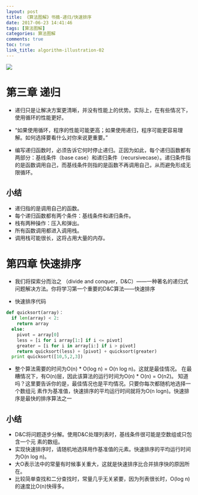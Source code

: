 ```yaml
---
layout: post
title: 《算法图解》书摘-递归/快速排序
date: 2017-06-23 14:41:46
tags: [算法图解]
categories: 算法图解
comments: true
toc: true
link_title: algorithm-illustration-02
---
```

![](http://onxkn9cbz.bkt.clouddn.com/15.jpg)
<!--more-->
# 第三章 递归
- 递归只是让解决方案更清晰，并没有性能上的优势。实际上，在有些情况下，使用循环的性能更好。

- “如果使用循环，程序的性能可能更高；如果使用递归，程序可能更容易理解。如何选择要看什么对你来说更重要。”

- 编写递归函数时，必须告诉它何时停止递归。正因为如此，每个递归函数都有两部分：基线条件（base case）和递归条件（recursivecase）。递归条件指的是函数调用自己，而基线条件则指的是函数不再调用自己，从而避免形成无限循环。

## 小结
- 递归指的是调用自己的函数。
- 每个递归函数都有两个条件：基线条件和递归条件。
- 栈有两种操作：压入和弹出。
- 所有函数调用都进入调用栈。
- 调用栈可能很长，这将占用大量的内存。

# 第四章 快速排序
- 我们将探索分而治之
（divide and conquer，D&C）——一种著名的递归式问题解决方法。你将学习第一个重要的D&C算法——快速排序

- 快速排序代码
```python
def quicksort(array)：
  if len(array) < 2:
    return array
  else:
    pivot = array[0]
    less = [i for i array[1:] if i <= pivot]
    greater = [i for i in array[i:] if i > pivot]
    return quicksort(less) + [pivot] + quicksort(greater)
  print quicksort([10,5,2,3])
```


- 整个算法需要的时间为O(n) * O(log n) = O(n log n)。这就是最佳情况。
在最糟情况下，有O(n)层，因此该算法的运行时间为O(n) * O(n) = O(n2)。
知道吗？这里要告诉你的是，最佳情况也是平均情况。只要你每次都随机地选择一个数组元
素作为基准值，快速排序的平均运行时间就将为O(n logn)。快速排序是最快的排序算法之一

## 小结
- D&C将问题逐步分解。使用D&C处理列表时，基线条件很可能是空数组或只包含一个元
素的数组。
- 实现快速排序时，请随机地选择用作基准值的元素。快速排序的平均运行时间为O(n log n)。
- 大O表示法中的常量有时候事关重大，这就是快速排序比合并排序快的原因所在。
- 比较简单查找和二分查找时，常量几乎无关紧要，因为列表很长时，O(log n)的速度比O(n)快得多。

